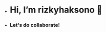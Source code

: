 - <h1> Hi, I’m rizkyhaksono 👋</h1>

- <h3>Let's do collaborate!</h3>

<a href="http://myanimelist.net/featured/1609/20_Best_Anime_Smiles__Turn_That_Frown_Upside_Down" class=""></a></p>


<!---
rizkyhaksono/rizkyhaksono is a ✨ special ✨ repository because its `README.md` (this file) appears on your GitHub profile.
You can click the Preview link to take a look at your changes.
--->
